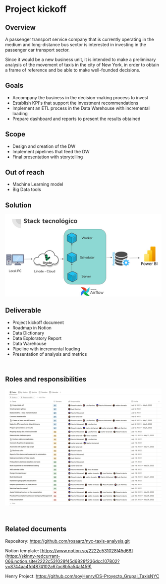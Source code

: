 # Project kickoff

## Overview

A passenger transport service company that is currently operating in the medium and long-distance bus sector is interested in investing in the passenger car transport sector.

Since it would be a new business unit, it is intended to make a preliminary analysis of the movement of taxis in the city of New York, in order to obtain a frame of reference and be able to make well-founded decisions.

## Goals

- Accompany the business in the decision-making process to invest
- Establish KPI's that support the investment recommendations
- Implement an ETL process in the Data Warehouse with incremental loading
- Prepare dashboard and reports to present the results obtained

## Scope

- Design and creation of the DW
- Implement pipelines that feed the DW
- Final presentation with storytelling

## Out of reach

- Machine Learning model
- Big Data tools

## Solution

![Stack.png](_src/arquitectura.jpg)

## Deliverable

- Project kickoff document
- Roadmap in Notion
- Data Dictionary
- Data Exploratory Report
- Data Warehouse
- Pipeline with incremental loading 
- Presentation of analysis and metrics
<br>

## Roles and responsibilities

![Screen Shot 2022-07-05 at 16.51.05.png](_src/roles.png)

<br>

## Related documents

Repository: https://github.com/rosaarz/nyc-taxis-analysis.git 

Notion template: [https://www.notion.so/2222c531028f45d68](https://skinny-redcurrant-066.notion.site/2222c531028f45d6828f236dcc107802?v=8744aa4fd4874102a67ac8b5a54af459)

Henry Project: https://github.com/soyHenry/DS-Proyecto_Grupal_TaxisNYC